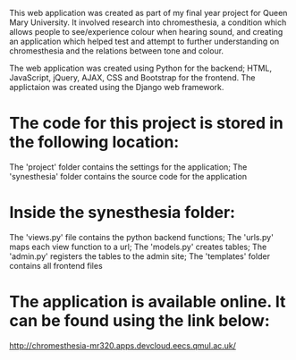 This web application was created as part of my final year project for Queen Mary University. It involved research into chromesthesia, a condition which allows people to see/experience colour when hearing sound, and creating an application which helped test and attempt to further understanding on chromesthesia and the relations between tone and colour. 

The web application was created using Python for the backend; HTML, JavaScript, jQuery, AJAX, CSS and Bootstrap for the frontend. The applictaion was created using the Django web framework.





The code for this project is stored in the following location:
==============================================================
The 'project' folder contains the settings for the application;
The 'synesthesia' folder contains the source code for the application





Inside the synesthesia folder:
==============================
The 'views.py' file contains the python backend functions;
The 'urls.py' maps each view function to a url;
The 'models.py' creates tables;
The 'admin.py' registers the tables to the admin site;
The 'templates' folder contains all frontend files




The application is available online. It can be found using the link below:
==========================================================================
http://chromesthesia-mr320.apps.devcloud.eecs.qmul.ac.uk/
